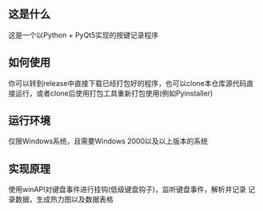 ## 这是什么
这是一个以Python + PyQt5实现的按键记录程序
## 如何使用
你可以转到release中直接下载已经打包好的程序，也可以clone本仓库源代码直接运行，或者clone后使用打包工具重新打包使用(例如Pyinstaller)
## 运行环境
仅限Windows系统，且需要Windows 2000以及以上版本的系统
## 实现原理
使用winAPI对键盘事件进行挂钩(低级键盘钩子)，监听键盘事件，解析并记录
记录数据，生成热力图以及数据表格